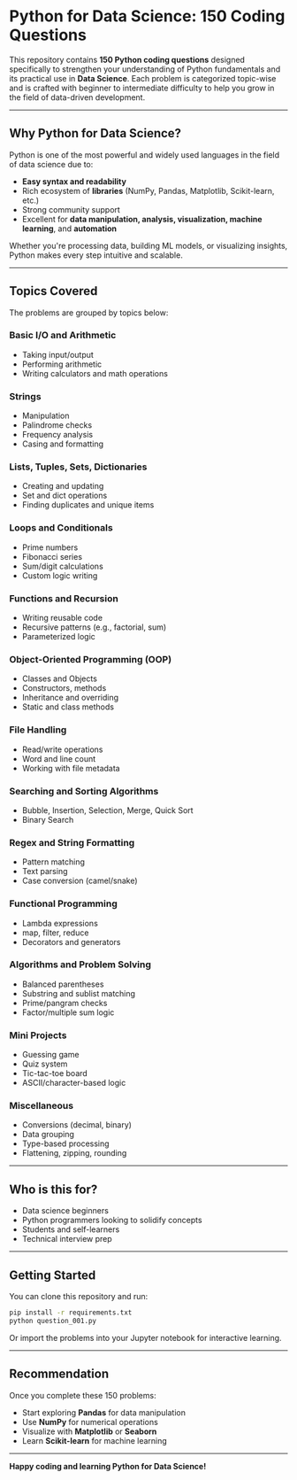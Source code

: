 # Python for Data Science: 150 Coding Questions


This repository contains **150 Python coding questions** designed specifically to strengthen your understanding of Python fundamentals and its practical use in **Data Science**. Each problem is categorized topic-wise and is crafted with beginner to intermediate difficulty to help you grow in the field of data-driven development.

---

## Why Python for Data Science?

Python is one of the most powerful and widely used languages in the field of data science due to:

- **Easy syntax and readability**
- Rich ecosystem of **libraries** (NumPy, Pandas, Matplotlib, Scikit-learn, etc.)
- Strong community support
- Excellent for **data manipulation, analysis, visualization, machine learning**, and **automation**

Whether you're processing data, building ML models, or visualizing insights, Python makes every step intuitive and scalable.

---

## Topics Covered

The problems are grouped by topics below:

###  Basic I/O and Arithmetic
- Taking input/output
- Performing arithmetic
- Writing calculators and math operations

###  Strings
- Manipulation
- Palindrome checks
- Frequency analysis
- Casing and formatting

###  Lists, Tuples, Sets, Dictionaries
- Creating and updating
- Set and dict operations
- Finding duplicates and unique items

###  Loops and Conditionals
- Prime numbers
- Fibonacci series
- Sum/digit calculations
- Custom logic writing

###  Functions and Recursion
- Writing reusable code
- Recursive patterns (e.g., factorial, sum)
- Parameterized logic

###  Object-Oriented Programming (OOP)
- Classes and Objects
- Constructors, methods
- Inheritance and overriding
- Static and class methods

###  File Handling
- Read/write operations
- Word and line count
- Working with file metadata

###  Searching and Sorting Algorithms
- Bubble, Insertion, Selection, Merge, Quick Sort
- Binary Search

###  Regex and String Formatting
- Pattern matching
- Text parsing
- Case conversion (camel/snake)

###  Functional Programming
- Lambda expressions
- map, filter, reduce
- Decorators and generators

###  Algorithms and Problem Solving
- Balanced parentheses
- Substring and sublist matching
- Prime/pangram checks
- Factor/multiple sum logic

###  Mini Projects
- Guessing game
- Quiz system
- Tic-tac-toe board
- ASCII/character-based logic

###  Miscellaneous
- Conversions (decimal, binary)
- Data grouping
- Type-based processing
- Flattening, zipping, rounding

---

## Who is this for?
- Data science beginners
- Python programmers looking to solidify concepts
- Students and self-learners
- Technical interview prep

---

## Getting Started
You can clone this repository and run:
```bash
pip install -r requirements.txt
python question_001.py
```

Or import the problems into your Jupyter notebook for interactive learning.

---

## Recommendation
Once you complete these 150 problems:
- Start exploring **Pandas** for data manipulation
- Use **NumPy** for numerical operations
- Visualize with **Matplotlib** or **Seaborn**
- Learn **Scikit-learn** for machine learning

---

**Happy coding and learning Python for Data Science!**

